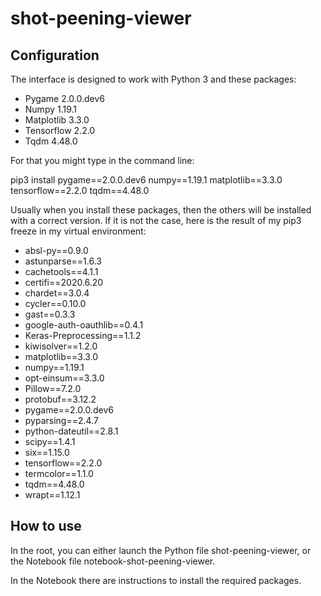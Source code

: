 # shot-peening-viewer

## Configuration

The interface is designed to work with Python 3 and these packages:
- Pygame 2.0.0.dev6
- Numpy 1.19.1
- Matplotlib 3.3.0
- Tensorflow 2.2.0
- Tqdm 4.48.0

For that you might type in the command line:

pip3 install pygame==2.0.0.dev6 numpy==1.19.1 matplotlib==3.3.0 tensorflow==2.2.0 tqdm==4.48.0

Usually when you install these packages, then the others will be installed with a correct version.
If it is not the case, here is the result of my pip3 freeze in my virtual environment:

- absl-py==0.9.0
- astunparse==1.6.3
- cachetools==4.1.1
- certifi==2020.6.20
- chardet==3.0.4
- cycler==0.10.0
- gast==0.3.3
- google-auth-oauthlib==0.4.1
- Keras-Preprocessing==1.1.2
- kiwisolver==1.2.0
- matplotlib==3.3.0
- numpy==1.19.1
- opt-einsum==3.3.0
- Pillow==7.2.0
- protobuf==3.12.2
- pygame==2.0.0.dev6
- pyparsing==2.4.7
- python-dateutil==2.8.1
- scipy==1.4.1
- six==1.15.0
- tensorflow==2.2.0
- termcolor==1.1.0
- tqdm==4.48.0
- wrapt==1.12.1

## How to use

In the root, you can either launch the Python file shot-peening-viewer, or the Notebook file notebook-shot-peening-viewer.

In the Notebook there are instructions to install the required packages.
